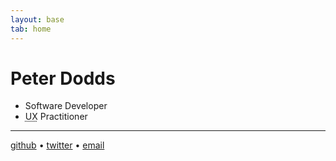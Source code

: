 ```yaml
---
layout: base
tab: home
---
```


# Peter Dodds

* Software Developer
* <acronym title="User Experience">UX</acronym> Practitioner

---

[github][github] &bull; [twitter][twitter] &bull;
<a href="mailto:hello~at~pddds.com"
    onmouseover="this.href=this.href.replace(/~at~/,'@')">email</a>

[github]:https://github.com/m0tive/ "github.com/m0tive"
[twitter]:http://twitter.com/m0tive/ "twitter.com/m0tive"
